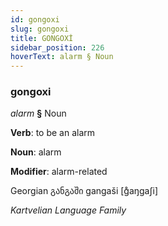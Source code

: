 ```yaml
---
id: gongoxi
slug: gongoxi
title: GONGOXİ
sidebar_position: 226
hoverText: alarm § Noun
---
```


### gongoxi

*alarm* **§** Noun

**Verb**: to be an alarm

**Noun**: alarm

**Modifier**: alarm-related

Georgian განგაში gangaši [ɡ̊aŋɡaʃi]

*Kartvelian Language Family*